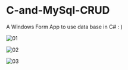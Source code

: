 # C-and-MySql-CRUD
A Windows Form App to use data base in C#  : )

![01](https://user-images.githubusercontent.com/46331337/66708695-244e5200-ed2b-11e9-8b48-0cc6283f78a5.png)


![02](https://user-images.githubusercontent.com/46331337/66708703-3af4a900-ed2b-11e9-81c1-b8c5516aa7b1.png)


![03](https://user-images.githubusercontent.com/46331337/66708710-52cc2d00-ed2b-11e9-9b2d-a9decc2bbd10.png)
